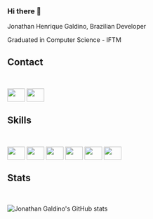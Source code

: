 ### Hi there 👋

Jonathan Henrique Galdino, 
Brazilian Developer

Graduated in Computer Science - IFTM<br>

### <h2>Contact</h2><br>
<a href = "[https://www.linkedin.com/in/jhgaldino/?locale=en_US]"><img align="center" height="30" width="40" src ="https://cdn.jsdelivr.net/gh/devicons/devicon/icons/linkedin/linkedin-original.svg" style="max width:100%;"></a>
<a href = "https://twitter.com/poliekos"><img align="center" height="30" width="40" src ="https://cdn.jsdelivr.net/gh/devicons/devicon/icons/twitter/twitter-original.svg" style="max width:100%;"></a>

### <h2> Skills</h2><br>
<img align="center" height="30" width="40" src ="https://cdn.jsdelivr.net/gh/devicons/devicon/icons/python/python-original.svg" style="max width:100%;"></a>
<img align="center" height="30" width="40" src ="https://cdn.jsdelivr.net/gh/devicons/devicon/icons/html5/html5-original-wordmark.svg" style="max width:100%;"></a>
<img align="center" height="30" width="40" src ="https://cdn.jsdelivr.net/gh/devicons/devicon/icons/css3/css3-original-wordmark.svg" style="max width:100%;"></a>
<img align="center" height="30" width="40" src ="https://cdn.jsdelivr.net/gh/devicons/devicon/icons/javascript/javascript-original.svg" style="max width:100%;"></a>
<img align="center" height="30" width="40" src ="https://cdn.jsdelivr.net/gh/devicons/devicon/icons/java/java-plain-wordmark.svg" style="max width:100%;"></a>
<img align="center" height="30" width="40" src ="https://cdn.jsdelivr.net/gh/devicons/devicon/icons/csharp/csharp-original.svg" style="max width:100%;"/>

### <h2> Stats </h2><br>
![Jonathan Galdino's GitHub stats](https://github-readme-stats.vercel.app/api?username=jhgaldino&show_icons=true&theme=transparent)
          


